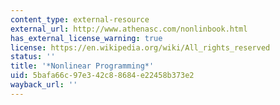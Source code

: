 ```yaml
---
content_type: external-resource
external_url: http://www.athenasc.com/nonlinbook.html
has_external_license_warning: true
license: https://en.wikipedia.org/wiki/All_rights_reserved
status: ''
title: '*Nonlinear Programming*'
uid: 5bafa66c-97e3-42c8-8684-e22458b373e2
wayback_url: ''
---
```

